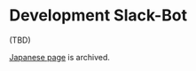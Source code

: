 # Development Slack-Bot

(TBD)

[Japanese page](../../../../ja/dev/startup-v2/dev-slack-bot.md) is archived.
